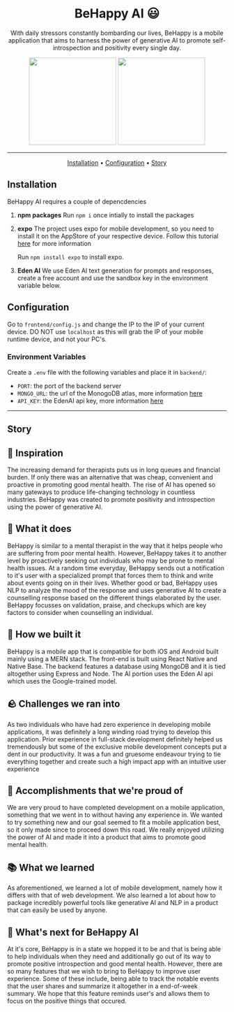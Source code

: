 <!-- markdownlint-configure-file {
  "MD013": {
    "code_blocks": false,
    "tables": false
  },
  "MD033": false,
  "MD041": false
} -->

<div align="center">

# BeHappy AI 😃

With daily stressors constantly bombarding our lives, BeHappy is a mobile application that aims to harness the power of generative AI to promote self-introspection and positivity every single day.



<img src="https://github.com/patrick-huynh/BeHappy-AI/assets/58818596/bfe9b736-a82a-4125-bdd8-21412d7e67fe" width="200px" />
<img src="https://github.com/patrick-huynh/BeHappy-AI/assets/58818596/b7ed4c81-a7e7-4d25-803f-d930c91b7b92" width="200px" />
<hr />

[Installation](#installation) •
[Configuration](#configuration)  • 
[Story](#story)

</div>

## Installation

BeHappy AI requires a couple of depencdencies

1. **npm packages**
   Run `npm i` once intially to install the packages

2. **expo**
   The project uses expo for mobile development, so you need to install it on the AppStore of your respective device. Follow this tutorial [here](https://docs.expo.dev/get-started/expo-go/) for more information
   
   Run `npm install expo` to install expo.

4. **Eden AI**
   We use Eden AI text generation for prompts and responses, create a free account and use the sandbox key in the environment variable below.
   

## Configuration
Go to `frontend/config.js` and change the IP to the IP of your current device. DO NOT use `localhost` as this will grab the IP of your mobile runtime device, and not your PC's.

### Environment Variables
Create a `.env` file with the following variables and place it in `backend/`:

- `PORT`: the port of the backend server
- `MONGO_URL`: the url of the MonogoDB atlas, more information [here](https://www.mongodb.com/docs/atlas/tutorial/connect-to-your-cluster/)
- `API_KEY`: the EdenAI api key, more information [here](https://docs.edenai.co/docs/guetting-started)

<hr />

## Story

## 🌟 Inspiration
The increasing demand for therapists puts us in long queues and financial burden. If only there was an alternative that was cheap, convenient and proactive in promoting good mental health. The rise of AI has opened so many gateways to produce life-changing technology in countless industries. BeHappy was created to promote positivity and introspection using the power of generative AI.


## 🧠 What it does
BeHappy is similar to a mental therapist in the way that it helps people who are suffering from poor mental health. However, BeHappy takes it to another level by proactively seeking out individuals who may be prone to mental health issues. At a random time everyday, BeHappy sends out a notification to it's user with a specialized prompt that forces them to think and write about events going on in their lives. Whether good or bad, BeHappy uses NLP to analyze the mood of the response and uses generative AI to create a counselling response based on the different things elaborated by the user. BeHappy focusses on validation, praise, and checkups which are key factors to consider when counselling an individual.


## 🔧 How we built it
BeHappy is a mobile app that is compatible for both iOS and Android built mainly using a MERN stack. The front-end is built using React Native and Native Base. The backend features a database using MongoDB and it is tied altogether using Express and Node. The AI portion uses the Eden AI api which uses the Google-trained model.


## 🪨 Challenges we ran into
As two individuals who have had zero experience in developing mobile applications, it was definitely a long winding road trying to develop this application. Prior experience in full-stack development definitely helped us tremendously but some of the exclusive mobile development concepts put a dent in our productivity. It was a fun and gruesome endeavour trying to tie everything together and create such a high impact app with an intuitive user experience


## 🏅 Accomplishments that we're proud of
We are very proud to have completed development on a mobile application, something that we went in to without having any experience in. We wanted to try something new and our goal seemed to fit a mobile application best, so it only made since to proceed down this road. We really enjoyed utilizing the power of AI and made it into a product that aims to promote good mental health.


## 📚 What we learned
As aforementioned, we learned a lot of mobile development, namely how it differs with that of web development. We also learned a lot about how to package incredibly powerful tools like generative AI and NLP in a product that can easily be used by anyone.


## 🏃 What's next for BeHappy AI
At it's core, BeHappy is in a state we hopped it to be and that is being able to help individuals when they need and additionally go out of its way to promote positive introspection and good mental health. However, there are so many features that we wish to bring to BeHappy to improve user experience. Some of these include, being able to track the notable events that the user shares and summarize it altogether in a end-of-week summary. We hope that this feature reminds user's and allows them to focus on the positive things that occured.
